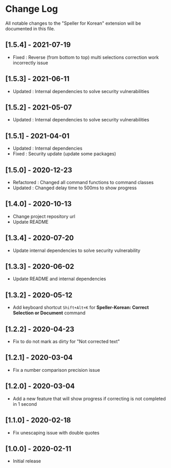 # Change Log

All notable changes to the "Speller for Korean" extension will be documented in this file.

## [1.5.4] - 2021-07-19

- Fixed : Reverse (from bottom to top) multi selections correction work incorrectly issue

## [1.5.3] - 2021-06-11

- Updated : Internal dependencies to solve security vulnerabilities

## [1.5.2] - 2021-05-07

- Updated : Internal dependencies to solve security vulnerabilities

## [1.5.1] - 2021-04-01

- Updated : Internal dependencies
- Fixed : Security update (update some packages)

## [1.5.0] - 2020-12-23

- Refactored : Changed all command functions to command classes
- Updated : Changed delay time to 500ms to show progress

## [1.4.0] - 2020-10-13

- Change project repository url
- Update README

## [1.3.4] - 2020-07-20

- Update internal dependencies to solve security vulnerability

## [1.3.3] - 2020-06-02

- Update README and internal dependencies

## [1.3.2] - 2020-05-12

- Add keyboard shortcut `Shift+Alt+K` for **Speller-Korean: Correct Selection or Document** command

## [1.2.2] - 2020-04-23

- Fix to do not mark as dirty for "Not corrected text"

## [1.2.1] - 2020-03-04

- Fix a number comparison precision issue

## [1.2.0] - 2020-03-04

- Add a new feature that will show progress if correcting is not completed in 1 second

## [1.1.0] - 2020-02-18

- Fix unescaping issue with double quotes

## [1.0.0] - 2020-02-11

- Initial release
